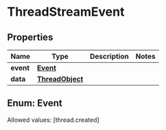 

# ThreadStreamEvent


## Properties

Name | Type | Description | Notes
------------ | ------------- | ------------- | -------------
**event** | [**Event**](#Event) |  | 
**data** | [**ThreadObject**](ThreadObject.md) |  | 


## Enum: Event
Allowed values: [thread.created]




